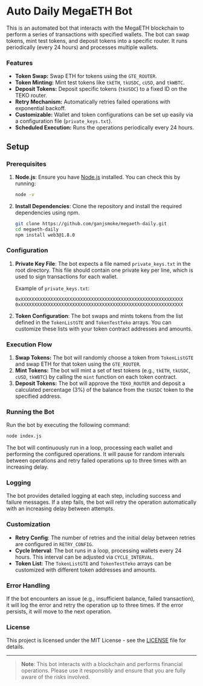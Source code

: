 
# Auto Daily MegaETH Bot

This is an automated bot that interacts with the MegaETH blockchain to perform a series of transactions with specified wallets. The bot can swap tokens, mint test tokens, and deposit tokens into a specific router. It runs periodically (every 24 hours) and processes multiple wallets.

### Features
- **Token Swap:** Swap ETH for tokens using the `GTE_ROUTER`.
- **Token Minting:** Mint test tokens like `tkETH`, `tkUSDC`, `cUSD`, and `tkWBTC`.
- **Deposit Tokens:** Deposit specific tokens (`tkUSDC`) to a fixed ID on the TEKO router.
- **Retry Mechanism:** Automatically retries failed operations with exponential backoff.
- **Customizable:** Wallet and token configurations can be set up easily via a configuration file (`private_keys.txt`).
- **Scheduled Execution:** Runs the operations periodically every 24 hours.
  
## Setup

### Prerequisites

1. **Node.js**: Ensure you have [Node.js](https://nodejs.org/) installed. You can check this by running:
   ```bash
   node -v
   ```

2. **Install Dependencies**:
   Clone the repository and install the required dependencies using npm.

   ```bash
   git clone https://github.com/ganjsmoke/megaeth-daily.git
   cd megaeth-daily
   npm install web3@1.8.0
   ```

### Configuration

1. **Private Key File**: The bot expects a file named `private_keys.txt` in the root directory. This file should contain one private key per line, which is used to sign transactions for each wallet.

   Example of `private_keys.txt`:
   ```
   0xXXXXXXXXXXXXXXXXXXXXXXXXXXXXXXXXXXXXXXXXXXXXXXXXXXXXXXXXXXXX
   0xXXXXXXXXXXXXXXXXXXXXXXXXXXXXXXXXXXXXXXXXXXXXXXXXXXXXXXXXXXXX
   ```

2. **Token Configuration**: The bot swaps and mints tokens from the list defined in the `TokenListGTE` and `TokenTestTeko` arrays. You can customize these lists with your token contract addresses and amounts.


### Execution Flow

1. **Swap Tokens:** The bot will randomly choose a token from `TokenListGTE` and swap ETH for that token using the `GTE_ROUTER`.
2. **Mint Tokens:** The bot will mint a set of test tokens (e.g., `tkETH`, `tkUSDC`, `cUSD`, `tkWBTC`) by calling the `mint` function on each token contract.
3. **Deposit Tokens:** The bot will approve the `TEKO_ROUTER` and deposit a calculated percentage (3%) of the balance from the `tkUSDC` token to the specified address.

### Running the Bot

Run the bot by executing the following command:

```bash
node index.js
```

The bot will continuously run in a loop, processing each wallet and performing the configured operations. It will pause for random intervals between operations and retry failed operations up to three times with an increasing delay.

### Logging

The bot provides detailed logging at each step, including success and failure messages. If a step fails, the bot will retry the operation automatically with an increasing delay between attempts.

### Customization

- **Retry Config**: The number of retries and the initial delay between retries are configured in `RETRY_CONFIG`.
- **Cycle Interval**: The bot runs in a loop, processing wallets every 24 hours. This interval can be adjusted via `CYCLE_INTERVAL`.
- **Token List**: The `TokenListGTE` and `TokenTestTeko` arrays can be customized with different token addresses and amounts.



### Error Handling

If the bot encounters an issue (e.g., insufficient balance, failed transaction), it will log the error and retry the operation up to three times. If the error persists, it will move to the next operation.

### License

This project is licensed under the MIT License - see the [LICENSE](LICENSE) file for details.

---

> **Note**: This bot interacts with a blockchain and performs financial operations. Please use it responsibly and ensure that you are fully aware of the risks involved.
